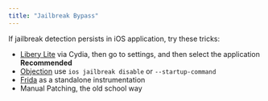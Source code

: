 ```yaml
---
title: "Jailbreak Bypass"
---
```


If jailbreak detection persists in iOS application, try these tricks:

* [Libery Lite](https://www.ios-repo-updates.com/repository/ryley-s-repo/package/com.ryleyangus.libertylite.beta/) via Cydia, then go to settings, and then select the
  application **Recommended**
* [Objection](./frida-objection-tutorial#ios-tutorial) use `ios jailbreak disable` or `--startup-command`
* [Frida](./frida-objection-tutorial#ios-tutorial) as a standalone instrumentation
* Manual Patching, the old school way
